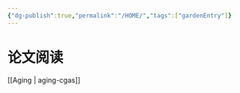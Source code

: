 ```yaml
---
{"dg-publish":true,"permalink":"/HOME/","tags":["gardenEntry"]}
---
```


# 论文阅读

[[Aging \| aging-cgas]]